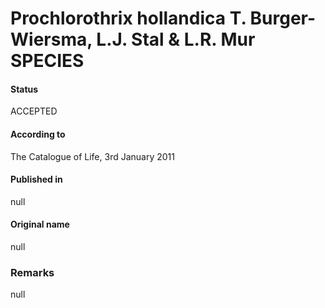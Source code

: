 # Prochlorothrix hollandica T. Burger-Wiersma, L.J. Stal & L.R. Mur SPECIES

#### Status
ACCEPTED

#### According to
The Catalogue of Life, 3rd January 2011

#### Published in
null

#### Original name
null

### Remarks
null